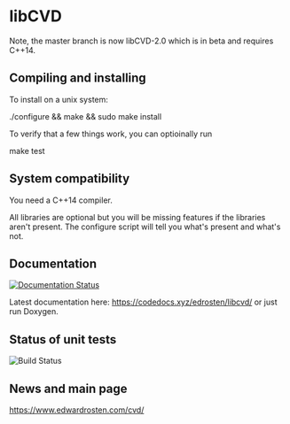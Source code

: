 # libCVD

Note, the master branch is now libCVD-2.0 which is in beta and requires C++14.

## Compiling and installing

To install on a unix system:

./configure && make && sudo make install

To verify that a few things work, you can optioinally run

make test


## System compatibility

You need a C++14 compiler. 

All libraries are optional but you will be missing features if the libraries
aren't present. The configure script will tell you what's present and what's
not.


## Documentation

[![Documentation Status](https://codedocs.xyz/edrosten/libcvd.svg)](https://codedocs.xyz/edrosten/libcvd/)

Latest documentation here: https://codedocs.xyz/edrosten/libcvd/ or just run Doxygen.

## Status of unit tests
![Build Status](https://circleci.com/gh/edrosten/libcvd.svg?style=shield&circle-token=db58907af52b26d11f2c4f5de2ff3b1a59543ddc)


## News and main page

https://www.edwardrosten.com/cvd/
